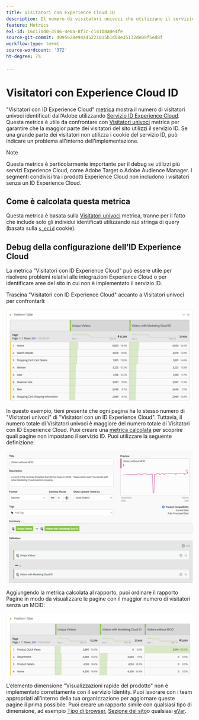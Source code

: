 ```yaml
---
title: Visitatori con Experience Cloud ID
description: Il numero di visitatori univoci che utilizzano il servizio Adobe Experience Cloud ID.
feature: Metrics
exl-id: 16c170d0-3546-4e0a-8f3c-c141b8a0e4fe
source-git-commit: d095628e94a45221815b1d08e35132de09f5ed8f
workflow-type: tm+mt
source-wordcount: '372'
ht-degree: 7%

---
```


# Visitatori con Experience Cloud ID

&quot;Visitatori con ID Experience Cloud&quot; [metrica](overview.md) mostra il numero di visitatori univoci identificati dall’Adobe utilizzando [Servizio ID Experience Cloud](https://experienceleague.adobe.com/docs/id-service/using/home.html?lang=it). Questa metrica è utile da confrontare con [Visitatori univoci](unique-visitors.md) metrica per garantire che la maggior parte dei visitatori del sito utilizzi il servizio ID. Se una grande parte dei visitatori non utilizza i cookie del servizio ID, può indicare un problema all&#39;interno dell&#39;implementazione.

>[!NOTE]
>
>Questa metrica è particolarmente importante per il debug se utilizzi più servizi Experience Cloud, come Adobe Target o Adobe Audience Manager. I segmenti condivisi tra i prodotti Experience Cloud non includono i visitatori senza un ID Experience Cloud.

## Come è calcolata questa metrica

Questa metrica è basata sulla [Visitatori univoci](unique-visitors.md) metrica, tranne per il fatto che include solo gli individui identificati utilizzando `mid` stringa di query (basata sulla [`s_ecid`](https://experienceleague.adobe.com/docs/core-services/interface/ec-cookies/cookies-analytics.html?lang=it) cookie).

## Debug della configurazione dell’ID Experience Cloud

La metrica &quot;Visitatori con ID Experience Cloud&quot; può essere utile per risolvere problemi relativi alle integrazioni Experience Cloud o per identificare aree del sito in cui non è implementato il servizio ID.

Trascina &quot;Visitatori con ID Experience Cloud&quot; accanto a Visitatori univoci per confrontarli:

![Confronto con visitatore univoco](assets/metric-mcvid1.png)

In questo esempio, tieni presente che ogni pagina ha lo stesso numero di &quot;Visitatori univoci&quot; di &quot;Visitatori con un ID Experience Cloud&quot;. Tuttavia, il numero totale di Visitatori univoci è maggiore del numero totale di Visitatori con ID Experience Cloud. Puoi creare una [metrica calcolata](../c-calcmetrics/cm-overview.md) per scoprire quali pagine non impostano il servizio ID. Puoi utilizzare la seguente definizione:

![Definizione della metrica calcolata](assets/metric-mcvid2.png)

Aggiungendo la metrica calcolata al rapporto, puoi ordinare il rapporto Pagine in modo da visualizzare le pagine con il maggior numero di visitatori senza un MCID:

![Pagine senza servizio ID](assets/metric-mcvid3.png)

L’elemento dimensione &quot;Visualizzazioni rapide del prodotto&quot; non è implementato correttamente con il servizio Identity. Puoi lavorare con i team appropriati all’interno della tua organizzazione per aggiornare queste pagine il prima possibile. Puoi creare un rapporto simile con qualsiasi tipo di dimensione, ad esempio [Tipo di browser](../dimensions/browser-type.md), [Sezione del sito](../dimensions/site-section.md)o qualsiasi [eVar](../dimensions/evar.md).
